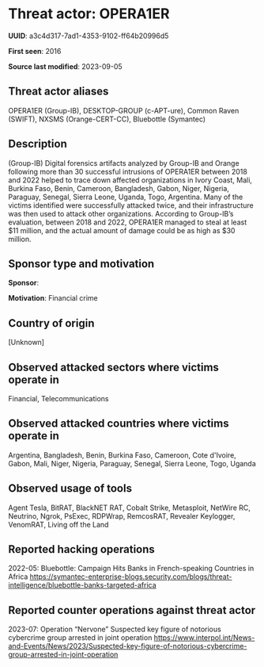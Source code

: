 # Threat actor: OPERA1ER

**UUID**: a3c4d317-7ad1-4353-9102-ff64b20996d5

**First seen**: 2016

**Source last modified**: 2023-09-05

## Threat actor aliases

OPERA1ER (Group-IB), DESKTOP-GROUP (c-APT-ure), Common Raven (SWIFT), NXSMS (Orange-CERT-CC), Bluebottle (Symantec)

## Description

(Group-IB) Digital forensics artifacts analyzed by Group-IB and Orange following more than 30 successful intrusions of OPERA1ER between 2018 and 2022 helped to trace down affected organizations in Ivory Coast, Mali, Burkina Faso, Benin, Cameroon, Bangladesh, Gabon, Niger, Nigeria, Paraguay, Senegal, Sierra Leone, Uganda, Togo, Argentina. Many of the victims identified were successfully attacked twice, and their infrastructure was then used to attack other organizations. According to Group-IB’s evaluation, between 2018 and 2022, OPERA1ER managed to steal at least $11 million, and the actual amount of damage could be as high as $30 million.

## Sponsor type and motivation

**Sponsor**: 

**Motivation**: Financial crime


## Country of origin

[Unknown]

## Observed attacked sectors where victims operate in

Financial, Telecommunications

## Observed attacked countries where victims operate in

Argentina, Bangladesh, Benin, Burkina Faso, Cameroon, Cote d'Ivoire, Gabon, Mali, Niger, Nigeria, Paraguay, Senegal, Sierra Leone, Togo, Uganda

## Observed usage of tools

Agent Tesla, BitRAT, BlackNET RAT, Cobalt Strike, Metasploit, NetWire RC, Neutrino, Ngrok, PsExec, RDPWrap, RemcosRAT, Revealer Keylogger, VenomRAT, Living off the Land

## Reported hacking operations

2022-05: Bluebottle: Campaign Hits Banks in French-speaking Countries in Africa
https://symantec-enterprise-blogs.security.com/blogs/threat-intelligence/bluebottle-banks-targeted-africa

## Reported counter operations against threat actor

2023-07: Operation “Nervone”
Suspected key figure of notorious cybercrime group arrested in joint operation
https://www.interpol.int/News-and-Events/News/2023/Suspected-key-figure-of-notorious-cybercrime-group-arrested-in-joint-operation



